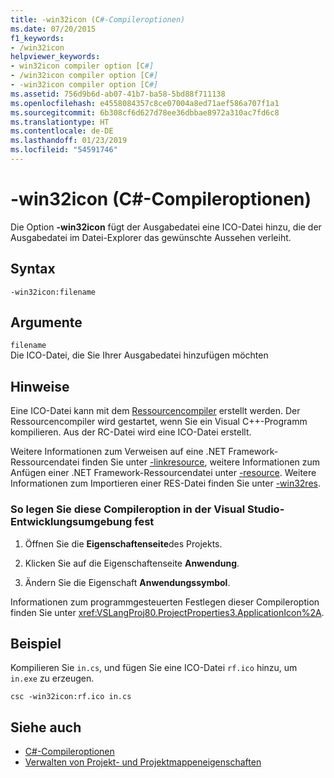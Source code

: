 ```yaml
---
title: -win32icon (C#-Compileroptionen)
ms.date: 07/20/2015
f1_keywords:
- /win32icon
helpviewer_keywords:
- win32icon compiler option [C#]
- /win32icon compiler option [C#]
- -win32icon compiler option [C#]
ms.assetid: 756d9b6d-ab07-41b7-ba58-5bd88f711138
ms.openlocfilehash: e4558084357c8ce07004a8ed71aef586a707f1a1
ms.sourcegitcommit: 6b308cf6d627d78ee36dbbae8972a310ac7fd6c8
ms.translationtype: HT
ms.contentlocale: de-DE
ms.lasthandoff: 01/23/2019
ms.locfileid: "54591746"
---
```

# <a name="-win32icon-c-compiler-options"></a>-win32icon (C#-Compileroptionen)
Die Option **-win32icon** fügt der Ausgabedatei eine ICO-Datei hinzu, die der Ausgabedatei im Datei-Explorer das gewünschte Aussehen verleiht.  
  
## <a name="syntax"></a>Syntax  
  
```console  
-win32icon:filename  
```  
  
## <a name="arguments"></a>Argumente  
 `filename`  
 Die ICO-Datei, die Sie Ihrer Ausgabedatei hinzufügen möchten  
  
## <a name="remarks"></a>Hinweise  
 Eine ICO-Datei kann mit dem [Ressourcencompiler](/windows/desktop/menurc/resource-compiler) erstellt werden. Der Ressourcencompiler wird gestartet, wenn Sie ein Visual C++-Programm kompilieren. Aus der RC-Datei wird eine ICO-Datei erstellt.  
  
 Weitere Informationen zum Verweisen auf eine .NET Framework-Ressourcendatei finden Sie unter [-linkresource](../../../csharp/language-reference/compiler-options/linkresource-compiler-option.md), weitere Informationen zum Anfügen einer .NET Framework-Ressourcendatei unter [-resource](../../../csharp/language-reference/compiler-options/resource-compiler-option.md). Weitere Informationen zum Importieren einer RES-Datei finden Sie unter [-win32res](../../../csharp/language-reference/compiler-options/win32res-compiler-option.md).  
  
### <a name="to-set-this-compiler-option-in-the-visual-studio-development-environment"></a>So legen Sie diese Compileroption in der Visual Studio-Entwicklungsumgebung fest  
  
1.  Öffnen Sie die **Eigenschaftenseite**des Projekts.  
  
2.  Klicken Sie auf die Eigenschaftenseite **Anwendung**.  
  
3.  Ändern Sie die Eigenschaft **Anwendungssymbol**.  
  
 Informationen zum programmgesteuerten Festlegen dieser Compileroption finden Sie unter <xref:VSLangProj80.ProjectProperties3.ApplicationIcon%2A>.  
  
## <a name="example"></a>Beispiel  
 Kompilieren Sie `in.cs`, und fügen Sie eine ICO-Datei `rf.ico` hinzu, um `in.exe` zu erzeugen.  
  
```console  
csc -win32icon:rf.ico in.cs  
```  
  
## <a name="see-also"></a>Siehe auch

- [C#-Compileroptionen](../../../csharp/language-reference/compiler-options/index.md)
- [Verwalten von Projekt- und Projektmappeneigenschaften](/visualstudio/ide/managing-project-and-solution-properties)
